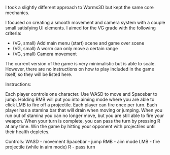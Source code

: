 I took a slightly different approach to Worms3D but kept the same core mechanics.

I focused on creating a smooth movement and camera system with a couple small satisfying UI elements.
I aimed for the VG grade with the following criteria:

- (VG, small) Add main menu (start) scene and game over scene
- (VG, small) A worm can only move a certain range
- (VG, small) Camera movement

The current version of the game is very minimalistic but is able to scale. However, there are no instructions on how to play included in the game itself, 
so they will be listed here.

Instructions:

Each player controls one character. Use WASD to move and Spacebar to jump. Holding RMB will put you into aiming mode where you are able to click LMB to fire
off a projectile. Each player can fire once per turn. Each player has a stamina bar that will drain when moving or jumping. When you run out of stamina you 
can no longer move, but you are still able to fire your weapon. When your turn is complete, you can pass the turn by pressing R at any time. Win the game by
hitting your opponent with projectiles until their health depletes.

Controls:
WASD - movement
Spacebar - jump
RMB - aim mode
LMB - fire projectile (while in aim mode)
R - pass turn
